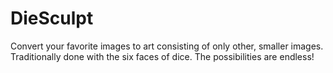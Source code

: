 # DieSculpt
Convert your favorite images to art consisting of only other, smaller images. Traditionally done with the six faces of dice. The possibilities are endless!
